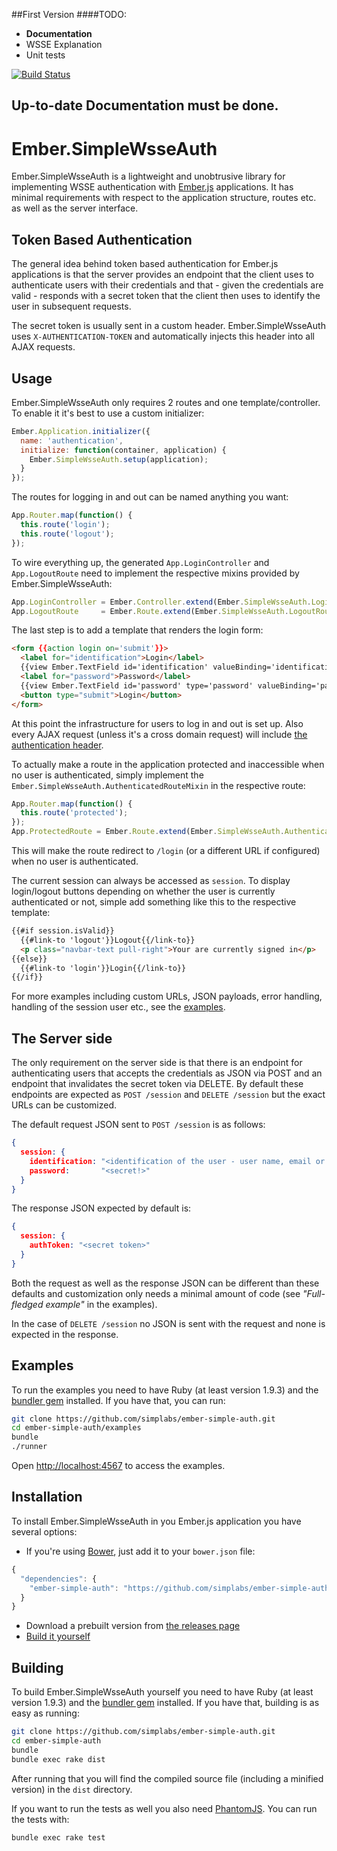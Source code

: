 ##First Version
####TODO: 
- **Documentation**
- WSSE Explanation
- Unit tests

[![Build Status](https://travis-ci.org/Gerfaut/ember-simple-wsse-auth.png)](https://travis-ci.org/Gerfaut/ember-simple-wsse-auth)

## Up-to-date Documentation must be done.

#  Ember.SimpleWsseAuth

Ember.SimpleWsseAuth is a lightweight and unobtrusive library for implementing
WSSE authentication with [Ember.js](http://emberjs.com) applications. It
has minimal requirements with respect to the application structure, routes etc.
as well as the server interface.

## Token Based Authentication

The general idea behind token based authentication for Ember.js applications is
that the server provides an endpoint that the client uses to authenticate users
with their credentials and that - given the credentials are valid - responds
with a secret token that the client then uses to identify the user in
subsequent requests.

The secret token is usually sent in a custom header. Ember.SimpleWsseAuth
uses ```X-AUTHENTICATION-TOKEN``` and automatically injects this header into
all AJAX requests.

## Usage

Ember.SimpleWsseAuth only requires 2 routes and one template/controller. To enable
it it's best to use a custom initializer:

```js
Ember.Application.initializer({
  name: 'authentication',
  initialize: function(container, application) {
    Ember.SimpleWsseAuth.setup(application);
  }
});
```

The routes for logging in and out can be named anything you want:

```js
App.Router.map(function() {
  this.route('login');
  this.route('logout');
});
```

To wire everything up, the generated ```App.LoginController``` and
```App.LogoutRoute``` need to implement the respective mixins provided by
Ember.SimpleWsseAuth:

```js
App.LoginController = Ember.Controller.extend(Ember.SimpleWsseAuth.LoginControllerMixin);
App.LogoutRoute     = Ember.Route.extend(Ember.SimpleWsseAuth.LogoutRouteMixin);
```

The last step is to add a template that renders the login form:

```html
<form {{action login on='submit'}}>
  <label for="identification">Login</label>
  {{view Ember.TextField id='identification' valueBinding='identification' placeholder='Enter Login'}}
  <label for="password">Password</label>
  {{view Ember.TextField id='password' type='password' valueBinding='password' placeholder='Enter Password'}}
  <button type="submit">Login</button>
</form>
```
At this point the infrastructure for users to log in and out is set up. Also
every AJAX request (unless it's a cross domain request) will include
[the authentication header](#token-based-authentication).

To actually make a route in the application protected and inaccessible when no
user is authenticated, simply implement the
```Ember.SimpleWsseAuth.AuthenticatedRouteMixin``` in the respective route:

```js
App.Router.map(function() {
  this.route('protected');
});
App.ProtectedRoute = Ember.Route.extend(Ember.SimpleWsseAuth.AuthenticatedRouteMixin);
```

This will make the route redirect to ```/login``` (or a different URL if
configured) when no user is authenticated.

The current session can always be accessed as ```session```. To display
login/logout buttons depending on whether the user is currently authenticated
or not, simple add something like this to the respective template:

```html
{{#if session.isValid}}
  {{#link-to 'logout'}}Logout{{/link-to}}
  <p class="navbar-text pull-right">Your are currently signed in</p>
{{else}}
  {{#link-to 'login'}}Login{{/link-to}}
{{/if}}
```

For more examples including custom URLs, JSON payloads, error handling,
handling of the session user etc., see the [examples](#examples).

## The Server side

The only requirement on the server side is that there is an endpoint for
authenticating users that accepts the credentials as JSON via POST and an
endpoint that invalidates the secret token via DELETE. By default these
endpoints are expected as ```POST /session``` and ```DELETE /session``` but the
exact URLs can be customized.

The default request JSON sent to ```POST /session``` is as follows:

```json
{
  session: {
    identification: "<identification of the user - user name, email or whatever your server expects>",
    password:       "<secret!>"
  }
}
```

The response JSON expected by default is:

```json
{
  session: {
    authToken: "<secret token>"
  }
}
```

Both the request as well as the response JSON can be different than these
defaults and customization only needs a minimal amount of code (see
_"Full-fledged example"_ in the examples).

In the case of ```DELETE /session``` no JSON is sent with the request and none
is expected in the response.

## Examples

To run the examples you need to have Ruby (at least version 1.9.3) and the
[bundler gem](http://bundler.io) installed. If you have that, you can run:

```bash
git clone https://github.com/simplabs/ember-simple-auth.git
cd ember-simple-auth/examples
bundle
./runner
```

Open [http://localhost:4567](http://localhost:4567) to access the examples.

## Installation

To install Ember.SimpleWsseAuth in you Ember.js application you have several
options:

* If you're using [Bower](http://bower.io), just add it to your
  ```bower.json``` file:

```js
{
  "dependencies": {
    "ember-simple-auth": "https://github.com/simplabs/ember-simple-auth-component.git"
  }
}
```

* Download a prebuilt version from
  [the releases page](https://github.com/simplabs/ember-simple-auth/releases)
* [Build it yourself](#building)

## Building

To build Ember.SimpleWsseAuth yourself you need to have Ruby (at least version
1.9.3) and the [bundler gem](http://bundler.io) installed. If you have that,
building is as easy as running:

```bash
git clone https://github.com/simplabs/ember-simple-auth.git
cd ember-simple-auth
bundle
bundle exec rake dist
```

After running that you will find the compiled source file (including a minified
version) in the ```dist``` directory.

If you want to run the tests as well you also need
[PhantomJS](http://phantomjs.org). You can run the tests with:

```bash
bundle exec rake test
```